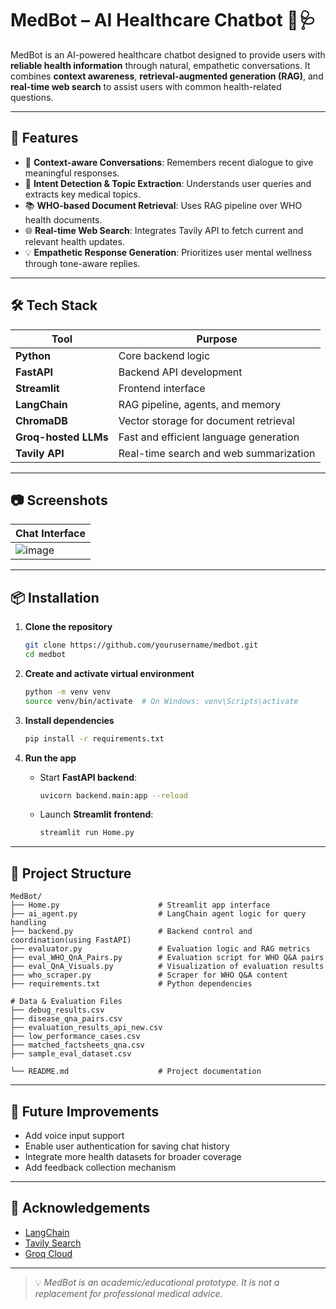 # MedBot – AI Healthcare Chatbot 🤖🩺

MedBot is an AI-powered healthcare chatbot designed to provide users with **reliable health information** through natural, empathetic conversations. It combines **context awareness**, **retrieval-augmented generation (RAG)**, and **real-time web search** to assist users with common health-related questions.

---

## 🚀 Features

- 💬 **Context-aware Conversations**: Remembers recent dialogue to give meaningful responses.
- 🧠 **Intent Detection & Topic Extraction**: Understands user queries and extracts key medical topics.
- 📚 **WHO-based Document Retrieval**: Uses RAG pipeline over WHO health documents.
- 🌐 **Real-time Web Search**: Integrates Tavily API to fetch current and relevant health updates.
- 💡 **Empathetic Response Generation**: Prioritizes user mental wellness through tone-aware replies.

---

## 🛠️ Tech Stack

| Tool              | Purpose                             |
|-------------------|-------------------------------------|
| **Python**        | Core backend logic                  |
| **FastAPI**       | Backend API development             |
| **Streamlit**     | Frontend interface                  |
| **LangChain**     | RAG pipeline, agents, and memory    |
| **ChromaDB**      | Vector storage for document retrieval |
| **Groq-hosted LLMs** | Fast and efficient language generation |
| **Tavily API**    | Real-time search and web summarization |

---

## 📷 Screenshots

| Chat Interface |
|----------------|
| ![image](https://github.com/user-attachments/assets/c5bab14f-4c41-4260-9436-15827e4aae12)

---

## 📦 Installation

1. **Clone the repository**
   ```bash
   git clone https://github.com/yourusername/medbot.git
   cd medbot
   ```

2. **Create and activate virtual environment**
   ```bash
   python -m venv venv
   source venv/bin/activate  # On Windows: venv\Scripts\activate
   ```

3. **Install dependencies**
   ```bash
   pip install -r requirements.txt
   ```

4. **Run the app**
   - Start **FastAPI backend**:
     ```bash
     uvicorn backend.main:app --reload
     ```
   - Launch **Streamlit frontend**:
     ```bash
     streamlit run Home.py
     ```

---

## 📁 Project Structure

```
MedBot/
├── Home.py                      # Streamlit app interface
├── ai_agent.py                  # LangChain agent logic for query handling
├── backend.py                   # Backend control and coordination(using FastAPI)
├── evaluator.py                 # Evaluation logic and RAG metrics
├── eval_WHO_QnA_Pairs.py        # Evaluation script for WHO Q&A pairs
├── eval_QnA_Visuals.py          # Visualization of evaluation results
├── who_scraper.py               # Scraper for WHO Q&A content
├── requirements.txt             # Python dependencies

# Data & Evaluation Files
├── debug_results.csv
├── disease_qna_pairs.csv
├── evaluation_results_api_new.csv
├── low_performance_cases.csv
├── matched_factsheets_qna.csv
├── sample_eval_dataset.csv

└── README.md                    # Project documentation
```

---

## 🧠 Future Improvements

- Add voice input support  
- Enable user authentication for saving chat history  
- Integrate more health datasets for broader coverage  
- Add feedback collection mechanism

---

## 🙌 Acknowledgements

- [LangChain](https://www.langchain.com/)
- [Tavily Search](https://www.tavily.com/)
- [Groq Cloud](https://console.groq.com/)

---

> 💡 *MedBot is an academic/educational prototype. It is not a replacement for professional medical advice.*
